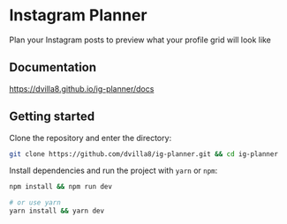 # Instagram Planner
Plan your Instagram posts to preview what your profile grid will look like

## Documentation

https://dvilla8.github.io/ig-planner/docs

## Getting started

Clone the repository and enter the directory:
```bash
git clone https://github.com/dvilla8/ig-planner.git && cd ig-planner
```

Install dependencies and run the project with `yarn` or `npm`:
``` bash
npm install && npm run dev

# or use yarn
yarn install && yarn dev
```